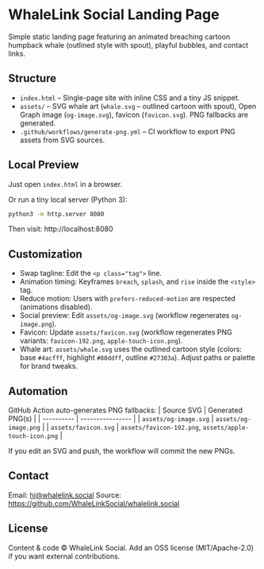# WhaleLink Social Landing Page

Simple static landing page featuring an animated breaching cartoon humpback whale (outlined style with spout), playful bubbles, and contact links.

## Structure
- `index.html` – Single-page site with inline CSS and a tiny JS snippet.
- `assets/` – SVG whale art (`whale.svg` – outlined cartoon with spout), Open Graph image (`og-image.svg`), favicon (`favicon.svg`). PNG fallbacks are generated.
- `.github/workflows/generate-png.yml` – CI workflow to export PNG assets from SVG sources.

## Local Preview
Just open `index.html` in a browser.

Or run a tiny local server (Python 3):

```bash
python3 -m http.server 8080
```
Then visit: http://localhost:8080

## Customization
- Swap tagline: Edit the `<p class="tag">` line.
- Animation timing: Keyframes `breach`, `splash`, and `rise` inside the `<style>` tag.
- Reduce motion: Users with `prefers-reduced-motion` are respected (animations disabled).
- Social preview: Edit `assets/og-image.svg` (workflow regenerates `og-image.png`).
- Favicon: Update `assets/favicon.svg` (workflow regenerates PNG variants: `favicon-192.png`, `apple-touch-icon.png`).
- Whale art: `assets/whale.svg` uses the outlined cartoon style (colors: base `#4acfff`, highlight `#80ddff`, outline `#27303a`). Adjust paths or palette for brand tweaks.

## Automation
GitHub Action auto-generates PNG fallbacks:
| Source SVG | Generated PNG(s) |
| ---------- | ---------------- |
| `assets/og-image.svg` | `assets/og-image.png` |
| `assets/favicon.svg` | `assets/favicon-192.png`, `assets/apple-touch-icon.png` |

If you edit an SVG and push, the workflow will commit the new PNGs.

## Contact
Email: hi@whalelink.social
Source: https://github.com/WhaleLinkSocial/whalelink.social

## License
Content & code © WhaleLink Social. Add an OSS license (MIT/Apache-2.0) if you want external contributions.
